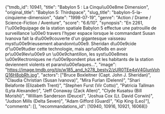{"tmdb_id": 10941, "title": "Babylon 5 : La Cinqui\u00e8me Dimension", "original_title": "Babylon 5: Thirdspace", "slug_title": "babylon-5-la-cinquieme-dimension", "date": "1998-07-19", "genre": "Action / Drame / Science-Fiction / Aventure", "score": "6.6/10", "synopsis": "En 2261, l'\u00e9quipage de la station spatiale Babylon 5 effectue une patrouille de surveillance \u00e0 travers l'hyper espace lorsque le commandant Susan Ivanova fait la d\u00e9couverte d'un gigantesque vaisseau myst\u00e9rieusement abandonn\u00e9. Sheridan d\u00e9cide d'\u00e9tudier cette technologie, mais apr\u00e8s en avoir pr\u00e9lev\u00e9 un \u00e9chantillon, les syst\u00e8mes \u00e9lectroniques ne r\u00e9pondent plus et les habitants de la station deviennent violents et parano\u00efaques...", "image": "https://image.tmdb.org/t/p/w185_and_h278_bestv2/zUR0TEe4qV4GIunVohQ16H8obRh.jpg", "actors": ["Bruce Boxleitner (Capt. John J. Sheridan)", "Claudia Christian (Susan Ivanova)", "Mira Furlan (Delenn)", "Shari Belafonte (Elizabeth Trent)", "Stephen Furst (Vir Cotto)", "Patricia Tallman (Lyta Alexander)", "Jeff Conaway (Zack Allen)", "Clyde Kusatsu (Bill Morishi)", "William Sanderson (Deuce)", "Joshua Cox (Lt. David Corwin)", "Judson Mills (Delta Seven)", "Adam Gifford (Guard)", "Kip King (Leo)"], "comments": [], "recommandations_id": [10940, 10916, 10921, 16068]}